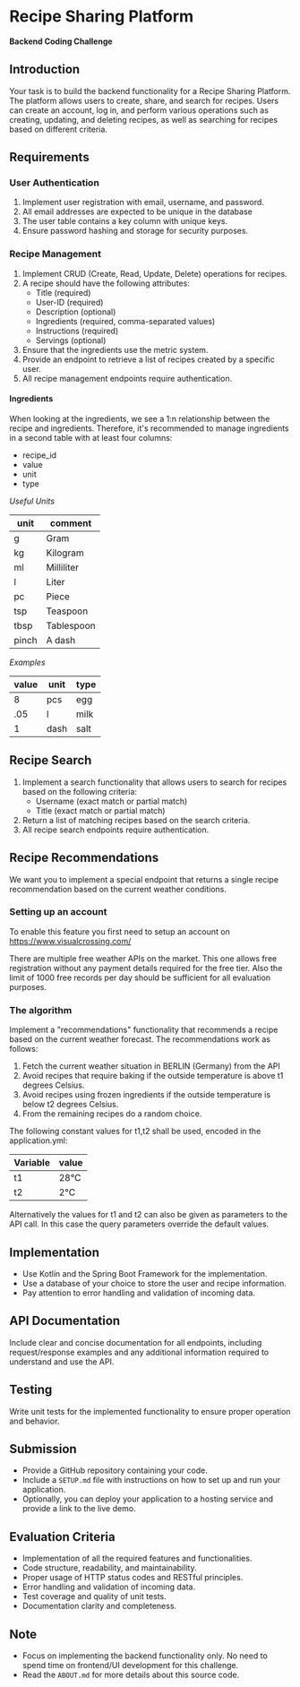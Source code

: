 # Recipe Sharing Platform
**Backend Coding Challenge**

## Introduction

Your task is to build the backend functionality for a Recipe Sharing Platform. The platform allows users to create, share, and search for recipes. Users can create an account, log in, and perform various operations such as creating, updating, and deleting recipes, as well as searching for recipes based on different criteria.

## Requirements

### User Authentication

1. Implement user registration with email, username, and password.
2. All email addresses are expected to be unique in the database
3. The user table contains a key column with unique keys. 
4. Ensure password hashing and storage for security purposes.
 

### Recipe Management

1. Implement CRUD (Create, Read, Update, Delete) operations for recipes.
2. A recipe should have the following attributes:
    * Title (required)
    * User-ID (required)
    * Description (optional)
    * Ingredients (required, comma-separated values)
    * Instructions (required)
    * Servings (optional)
3. Ensure that the ingredients use the metric system.
4. Provide an endpoint to retrieve a list of recipes created by a specific user.
5. All recipe management endpoints require authentication.

#### Ingredients

When looking at the ingredients, we see a 1:n relationship between the recipe and ingredients. Therefore, it's recommended to manage ingredients in a second table with at least four columns:
* recipe_id
* value
* unit
* type

_Useful Units_

| unit  | comment    |
|-------|------------|
| g     | Gram       |
| kg    | Kilogram   |
| ml    | Milliliter |
| l     | Liter      |
| pc    | Piece      |
| tsp   | Teaspoon   |
| tbsp  | Tablespoon |
| pinch | A dash     |

_Examples_

| value | unit | type |
|-------|------|------|
| 8     | pcs  | egg  |
| .05   | l    | milk |
| 1     | dash | salt |

## Recipe Search

1. Implement a search functionality that allows users to search for recipes based on the following criteria:
    * Username (exact match or partial match)
    * Title (exact match or partial match)
2. Return a list of matching recipes based on the search criteria.
3. All recipe search endpoints require authentication.

## Recipe Recommendations

We want you to implement a special endpoint that returns a single recipe recommendation based on the current weather conditions.

### Setting up an account

To enable this feature you first need to setup an account on https://www.visualcrossing.com/

There are multiple free weather APIs on the market. This one allows free registration without any payment details required for the free tier.
Also the limit of 1000 free records per day should be sufficient for all evaluation purposes.

### The algorithm

Implement a "recommendations" functionality that recommends a recipe based on the current weather forecast. The recommendations work as follows:

1. Fetch the current weather situation in BERLIN (Germany) from the API
2. Avoid recipes that require baking if the outside temperature is above t1 degrees Celsius.
3. Avoid recipes using frozen ingredients if the outside temperature is below t2 degrees Celsius.
4. From the remaining recipes do a random choice.

The following constant values for t1,t2 shall be used, encoded in the application.yml:

| Variable | value |
|----------|-------|
| t1       | 28°C  |
| t2       | 2°C   |

Alternatively the values for t1 and t2 can also be given as parameters to the API call.
In this case the query parameters override the default values.

## Implementation

* Use Kotlin and the Spring Boot Framework for the implementation.
* Use a database of your choice to store the user and recipe information.
* Pay attention to error handling and validation of incoming data.

## API Documentation

Include clear and concise documentation for all endpoints, including request/response examples and any additional information required to understand and use the API.

## Testing

Write unit tests for the implemented functionality to ensure proper operation and behavior.

## Submission

* Provide a GitHub repository containing your code.
* Include a `SETUP.md` file with instructions on how to set up and run your application.
* Optionally, you can deploy your application to a hosting service and provide a link to the live demo.

## Evaluation Criteria

* Implementation of all the required features and functionalities.
* Code structure, readability, and maintainability.
* Proper usage of HTTP status codes and RESTful principles.
* Error handling and validation of incoming data.
* Test coverage and quality of unit tests.
* Documentation clarity and completeness.

## Note

* Focus on implementing the backend functionality only. No need to spend time on frontend/UI development for this challenge.
* Read the `ABOUT.md` for more details about this source code.
 
